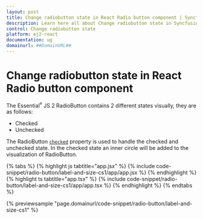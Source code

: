 ```yaml
---
layout: post
title: Change radiobutton state in React Radio button component | Syncfusion
description: Learn here all about Change radiobutton state in Syncfusion React Radio button component of Syncfusion Essential JS 2 and more.
control: Change radiobutton state 
platform: ej2-react
documentation: ug
domainurl: ##DomainURL##
---
```


# Change radiobutton state in React Radio button component

The Essential<sup style="font-size:70%">&reg;</sup> JS 2 RadioButton contains 2 different states visually, they are as follows:
* Checked
* Unchecked

The RadioButton [`checked`](https://ej2.syncfusion.com/react/documentation/api/radio-button/#checked) property is used to handle the checked and unchecked state. In the checked state an inner circle will be added to the visualization of RadioButton.

{% tabs %}
{% highlight js tabtitle="app.jsx" %}
{% include code-snippet/radio-button/label-and-size-cs1/app/app.jsx %}
{% endhighlight %}
{% highlight ts tabtitle="app.tsx" %}
{% include code-snippet/radio-button/label-and-size-cs1/app/app.tsx %}
{% endhighlight %}
{% endtabs %}

 {% previewsample "page.domainurl/code-snippet/radio-button/label-and-size-cs1" %}